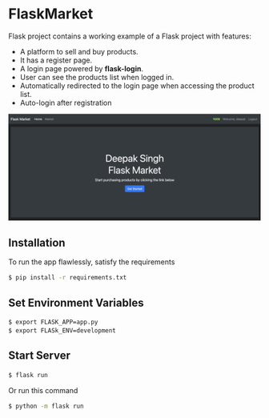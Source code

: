 # FlaskMarket

Flask project contains a working example of a Flask project with features:

- A platform to sell and buy products.
- It has a register page.
- A login page powered by **flask-login**.
- User can see the products list when logged in.
- Automatically redirected to the login page when accessing the product list.
- Auto-login after registration

![Libray Management App - Flask](https://github.com/deepak6174/FlaskMarket/blob/main/Flask_app_image.png)




## Installation

To run the app flawlessly, satisfy the requirements
```bash
$ pip install -r requirements.txt
```

## Set Environment Variables
```bash
$ export FLASK_APP=app.py
$ export FLASk_ENV=development
```

## Start Server
```bash
$ flask run
```

Or run this command 
```bash
$ python -m flask run
